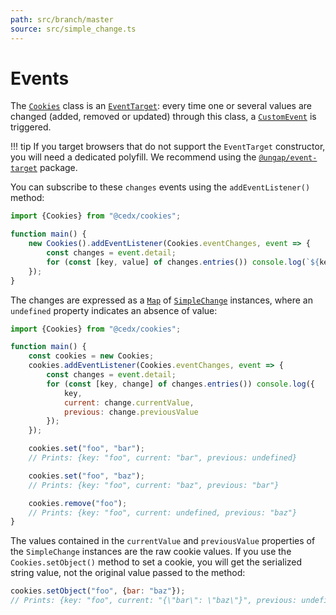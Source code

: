 ```yaml
---
path: src/branch/master
source: src/simple_change.ts
---
```


# Events
The [`Cookies`](api.md) class is an [`EventTarget`](https://developer.mozilla.org/en-US/docs/Web/API/EventTarget): every time one or several values are changed (added, removed or updated) through this class, a [`CustomEvent`](https://developer.mozilla.org/en-US/docs/Web/API/CustomEvent) is triggered.

!!! tip
		If you target browsers that do not support the `EventTarget` constructor, you will need
		a dedicated polyfill. We recommend using the [`@ungap/event-target`](https://www.npmjs.com/package/@ungap/event-target) package.   

You can subscribe to these `changes` events using the `addEventListener()` method:

```js
import {Cookies} from "@cedx/cookies";

function main() {
	new Cookies().addEventListener(Cookies.eventChanges, event => {
		const changes = event.detail;
		for (const [key, value] of changes.entries()) console.log(`${key}: ${value}`);
	});
}
```

The changes are expressed as a [`Map`](https://developer.mozilla.org/en-US/docs/Web/JavaScript/Reference/Global_Objects/Map)
of [`SimpleChange`](https://git.belin.io/cedx/cookies.js/src/branch/master/src/simple_change.ts) instances, where an `undefined` property indicates an absence of value:

```js
import {Cookies} from "@cedx/cookies";

function main() {
	const cookies = new Cookies;
	cookies.addEventListener(Cookies.eventChanges, event => {
		const changes = event.detail;
		for (const [key, change] of changes.entries()) console.log({
			key,
			current: change.currentValue,
			previous: change.previousValue
		});
	});

	cookies.set("foo", "bar");
	// Prints: {key: "foo", current: "bar", previous: undefined}

	cookies.set("foo", "baz");
	// Prints: {key: "foo", current: "baz", previous: "bar"}

	cookies.remove("foo");
	// Prints: {key: "foo", current: undefined, previous: "baz"}
}
```

The values contained in the `currentValue` and `previousValue` properties of the `SimpleChange` instances are the raw cookie values. If you use the `Cookies.setObject()` method to set a cookie, you will get the serialized string value, not the original value passed to the method:

```js
cookies.setObject("foo", {bar: "baz"});
// Prints: {key: "foo", current: "{\"bar\": \"baz\"}", previous: undefined}
```
